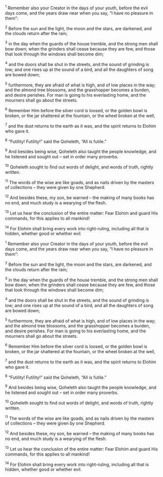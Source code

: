 <sup>1</sup> Remember also your Creator in the days of your youth, before the evil days come, and the years draw near when you say, “I have no pleasure in them”:

<sup>2</sup> Before the sun and the light, the moon and the stars, are darkened, and the clouds return after the rain;

<sup>3</sup> in the day when the guards of the house tremble, and the strong men shall bow down; when the grinders shall cease because they are few, and those that look through the windows shall become dim;

<sup>4</sup> and the doors shall be shut in the streets, and the sound of grinding is low; and one rises up at the sound of a bird, and all the daughters of song are bowed down;

<sup>5</sup> furthermore, they are afraid of what is high, and of low places in the way; and the almond tree blossoms, and the grasshopper becomes a burden, and desire perishes. For man is going to his everlasting home, and the mourners shall go about the streets.

<sup>6</sup> Remember Him before the silver cord is loosed, or the golden bowl is broken, or the jar shattered at the fountain, or the wheel broken at the well,

<sup>7</sup> and the dust returns to the earth as it was, and the spirit returns to Elohim who gave it.

<sup>8</sup> “Futility! Futility!” said the Qoheleth, “All is futile.”

<sup>9</sup> And besides being wise, Qoheleth also taught the people knowledge, and he listened and sought out – set in order many proverbs.

<sup>10</sup> Qoheleth sought to find out words of delight, and words of truth, rightly written.

<sup>11</sup> The words of the wise are like goads, and as nails driven by the masters of collections – they were given by one Shepherd.

<sup>12</sup> And besides these, my son, be warned – the making of many books has no end, and much study is a wearying of the flesh.

<sup>13</sup> Let us hear the conclusion of the entire matter: Fear Elohim and guard His commands, for this applies to all mankind!

<sup>14</sup> For Elohim shall bring every work into right-ruling, including all that is hidden, whether good or whether evil.

<sup>1</sup> Remember also your Creator in the days of your youth, before the evil days come, and the years draw near when you say, “I have no pleasure in them”:

<sup>2</sup> Before the sun and the light, the moon and the stars, are darkened, and the clouds return after the rain;

<sup>3</sup> in the day when the guards of the house tremble, and the strong men shall bow down; when the grinders shall cease because they are few, and those that look through the windows shall become dim;

<sup>4</sup> and the doors shall be shut in the streets, and the sound of grinding is low; and one rises up at the sound of a bird, and all the daughters of song are bowed down;

<sup>5</sup> furthermore, they are afraid of what is high, and of low places in the way; and the almond tree blossoms, and the grasshopper becomes a burden, and desire perishes. For man is going to his everlasting home, and the mourners shall go about the streets.

<sup>6</sup> Remember Him before the silver cord is loosed, or the golden bowl is broken, or the jar shattered at the fountain, or the wheel broken at the well,

<sup>7</sup> and the dust returns to the earth as it was, and the spirit returns to Elohim who gave it.

<sup>8</sup> “Futility! Futility!” said the Qoheleth, “All is futile.”

<sup>9</sup> And besides being wise, Qoheleth also taught the people knowledge, and he listened and sought out – set in order many proverbs.

<sup>10</sup> Qoheleth sought to find out words of delight, and words of truth, rightly written.

<sup>11</sup> The words of the wise are like goads, and as nails driven by the masters of collections – they were given by one Shepherd.

<sup>12</sup> And besides these, my son, be warned – the making of many books has no end, and much study is a wearying of the flesh.

<sup>13</sup> Let us hear the conclusion of the entire matter: Fear Elohim and guard His commands, for this applies to all mankind!

<sup>14</sup> For Elohim shall bring every work into right-ruling, including all that is hidden, whether good or whether evil.

